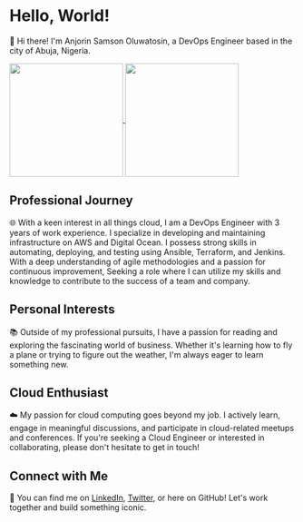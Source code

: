 # Hello, World!

👋 Hi there! I'm Anjorin Samson Oluwatosin, a DevOps Engineer based in the city of Abuja, Nigeria. 

<a href="https://github.com/anuraghazra/github-readme-stats">
  <img height=200 align="center" src="https://github-readme-stats.vercel.app/api?username=otunbasoa&show_icons=true&theme=transparent" />
</a>
<a href="https://github.com/anuraghazra/convoychat">
  <img height=200 align="center" src="https://github-readme-stats.vercel.app/api/top-langs?username=otunbasoa&layout=compact&langs_count=8&card_width=320&theme=transparent" />
</a>


## Professional Journey
🌐 With a keen interest in all things cloud, I am a DevOps Engineer with 3 years of work experience. I specialize in developing and maintaining infrastructure on AWS and Digital Ocean. I possess strong skills in automating, deploying, and testing using Ansible, Terraform, and Jenkins. With a deep understanding of agile methodologies and a passion for continuous improvement, Seeking a role where I can utilize my skills and knowledge to contribute to the success of a team and company.

## Personal Interests
📚 Outside of my professional pursuits, I have a passion for reading and exploring the fascinating world of business. Whether it's learning how to fly a plane or trying to figure out the weather, I'm always eager to learn something new.

## Cloud Enthusiast
☁️ My passion for cloud computing goes beyond my job. I actively learn, engage in meaningful discussions, and participate in cloud-related meetups and conferences. If you're seeking a Cloud Engineer or interested in collaborating, please don't hesitate to get in touch!

## Connect with Me
🔗 You can find me on [LinkedIn](https://www.linkedin.com/in/samson-anjorin/), [Twitter](https://twitter.com/otunba_soa), or here on GitHub! Let's work together and build something iconic.
